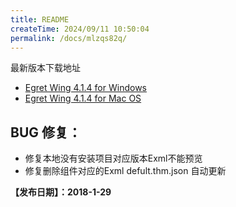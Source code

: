 ```yaml
---
title: README
createTime: 2024/09/11 10:50:04
permalink: /docs/mlzqs82q/
---
```

最新版本下载地址

- [Egret Wing 4.1.4 for Windows](http://tool.egret-labs.org/EgretWing/electron/EgretWing-v4.1.4.exe?d=0707)
- [Egret Wing 4.1.4 for Mac OS](http://tool.egret-labs.org/EgretWing/electron/EgretWing-v4.1.4.dmg?d=0707)

## BUG 修复：

- 修复本地没有安装项目对应版本Exml不能预览
- 修复删除组件对应的Exml defult.thm.json 自动更新

**【发布日期】：2018-1-29**

